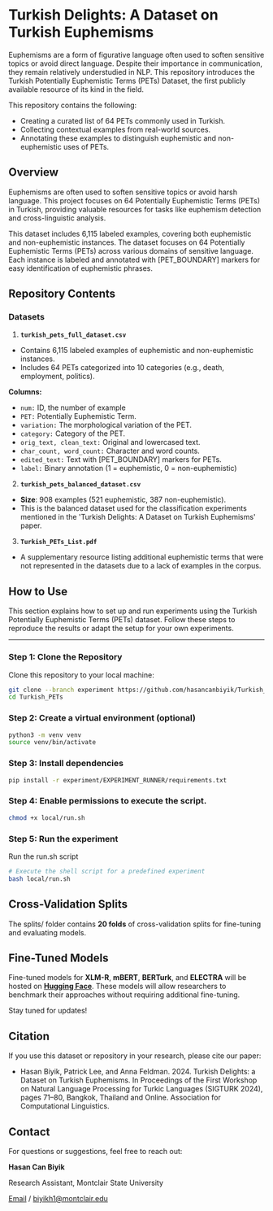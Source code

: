 # Turkish Delights: A Dataset on Turkish Euphemisms
Euphemisms are a form of figurative language often used to soften sensitive topics or avoid direct language. 
Despite their importance in communication, they remain relatively understudied in NLP. 
This repository introduces the Turkish Potentially Euphemistic Terms (PETs) Dataset, the first publicly available resource of its kind in the field.

This repository contains the following:

- Creating a curated list of 64 PETs commonly used in Turkish.
- Collecting contextual examples from real-world sources.
- Annotating these examples to distinguish euphemistic and non-euphemistic uses of PETs.

## Overview
Euphemisms are often used to soften sensitive topics or avoid harsh language. This project focuses on 64 Potentially Euphemistic Terms (PETs) in Turkish, providing valuable resources for tasks like euphemism detection and cross-linguistic analysis.

This dataset includes 6,115 labeled examples, covering both euphemistic and non-euphemistic instances. The dataset focuses on 64 Potentially Euphemistic Terms (PETs) across various domains of sensitive language. Each instance is labeled and annotated with [PET_BOUNDARY] markers for easy identification of euphemistic phrases.

## Repository Contents
### Datasets
1. **`turkish_pets_full_dataset.csv`**
- Contains 6,115 labeled examples of euphemistic and non-euphemistic instances.
- Includes 64 PETs categorized into 10 categories (e.g., death, employment, politics).

**Columns:**
- `num:` ID, the number of example
- `PET:` Potentially Euphemistic Term.
- `variation:` The morphological variation of the PET.
- `category:` Category of the PET.
- `orig_text, clean_text:` Original and lowercased text.
- `char_count, word_count:` Character and word counts.
- `edited_text:` Text with [PET_BOUNDARY] markers for PETs.
- `label:` Binary annotation (1 = euphemistic, 0 = non-euphemistic)

2. **`turkish_pets_balanced_dataset.csv`**
- **Size**: 908 examples (521 euphemistic, 387 non-euphemistic).
- This is the balanced dataset used for the classification experiments mentioned in the 'Turkish Delights: A Dataset on Turkish Euphemisms' paper.

3. **`Turkish_PETs_List.pdf`**
- A supplementary resource listing additional euphemistic terms that were not represented in the datasets due to a lack of examples in the corpus.

## How to Use

This section explains how to set up and run experiments using the Turkish Potentially Euphemistic Terms (PETs) dataset. Follow these steps to reproduce the results or adapt the setup for your own experiments.

---

### **Step 1: Clone the Repository**
Clone this repository to your local machine:
```bash
git clone --branch experiment https://github.com/hasancanbiyik/Turkish_PETs.git
cd Turkish_PETs
```

### Step 2: Create a virtual environment (optional)
```bash
python3 -m venv venv
source venv/bin/activate
```

### Step 3: Install dependencies
```bash
pip install -r experiment/EXPERIMENT_RUNNER/requirements.txt
```

### Step 4: Enable permissions to execute the script.

```bash
chmod +x local/run.sh
```

### Step 5: Run the experiment

Run the run.sh script

```bash
# Execute the shell script for a predefined experiment
bash local/run.sh
```

## Cross-Validation Splits
The splits/ folder contains **20 folds** of cross-validation splits for fine-tuning and evaluating models.

## Fine-Tuned Models
Fine-tuned models for **XLM-R**, **mBERT**, **BERTurk**, and **ELECTRA** will be hosted on **[Hugging Face](https://huggingface.co/hasancanbiyik/)**. 
These models will allow researchers to benchmark their approaches without requiring additional fine-tuning.

Stay tuned for updates!

## Citation
If you use this dataset or repository in your research, please cite our paper:

- Hasan Biyik, Patrick Lee, and Anna Feldman. 2024. Turkish Delights: a Dataset on Turkish Euphemisms. In Proceedings of the First Workshop on Natural Language Processing for Turkic Languages (SIGTURK 2024), pages 71–80, Bangkok, Thailand and Online. Association for Computational Linguistics.

## Contact
For questions or suggestions, feel free to reach out:

**Hasan Can Biyik** 

Research Assistant, Montclair State University

[Email](biyikh1@montclair.edu) / biyikh1@montclair.edu
